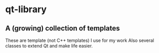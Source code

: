 # qt-library
## A (growing) collection of templates 
These are template (not C++ templates) I use for my work
Also several classes to extend Qt and make life easier.

